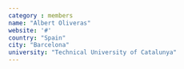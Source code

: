 ```yaml
---
category : members
name: "Albert Oliveras" 
website: '#'
country: "Spain"
city: "Barcelona"
university: "Technical University of Catalunya"
---
```


